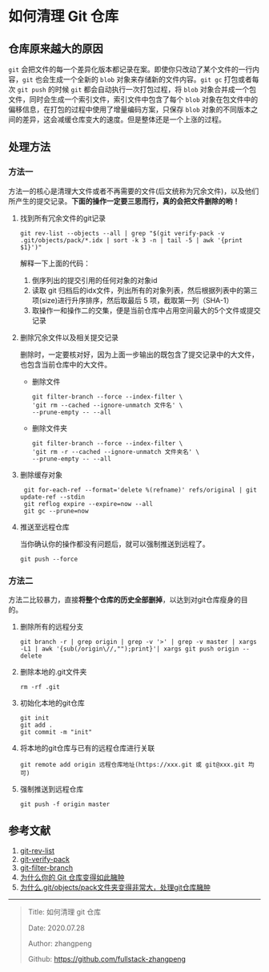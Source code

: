 # 如何清理 Git 仓库

## 仓库原来越大的原因

`git` 会把文件的每一个差异化版本都记录在案。即使你只改动了某个文件的一行内容，`git` 也会生成一个全新的 `blob` 对象来存储新的文件内容。`git gc` 打包或者每次 `git push` 的时候 `git` 都会自动执行一次打包过程，将 `blob` 对象合并成一个包文件，同时会生成一个索引文件，索引文件中包含了每个 `blob` 对象在包文件中的偏移信息，在打包的过程中使用了增量编码方案，只保存 `blob` 对象的不同版本之间的差异，这会减缓仓库变大的速度。但是整体还是一个上涨的过程。

## 处理方法

### 方法一

方法一的核心是清理大文件或者不再需要的文件(后文统称为冗余文件)，以及他们所产生的提交记录。**下面的操作一定要三思而行，真的会把文件删除的哟！**

1. 找到所有冗余文件的git记录

   ```shell
   git rev-list --objects --all | grep "$(git verify-pack -v .git/objects/pack/*.idx | sort -k 3 -n | tail -5 | awk '{print $1}')"
   ```

    解释一下上面的代码：
    1. 倒序列出的提交引用的任何对象的对象id
    2. 读取 git 归档后的idx文件，列出所有的对象列表，然后根据列表中的第三项(size)进行升序排序，然后取最后 5 项，截取第一列（SHA-1）
    3. 取操作一和操作二的交集，便是当前仓库中占用空间最大的5个文件或提交记录

2. 删除冗余文件以及相关提交记录

    删除时，一定要核对好，因为上面一步输出的既包含了提交记录中的大文件，也包含当前仓库中的大文件。

   - 删除文件

        ```shell
        git filter-branch --force --index-filter \
        'git rm --cached --ignore-unmatch 文件名' \
        --prune-empty -- --all
        ```

   - 删除文件夹

        ```shell
        git filter-branch --force --index-filter \
        'git rm -r --cached --ignore-unmatch 文件夹名' \
        --prune-empty -- --all
        ```

3. 删除缓存对象

   ```shell
    git for-each-ref --format='delete %(refname)' refs/original | git update-ref --stdin
    git reflog expire --expire=now --all
    git gc --prune=now
    ```

4. 推送至远程仓库

    当你确认你的操作都没有问题后，就可以强制推送到远程了。

    ```shell
    git push --force
    ```

### 方法二

方法二比较暴力，直接**将整个仓库的历史全部删掉**，以达到对git仓库瘦身的目的。

1. 删除所有的远程分支

    ```shell
    git branch -r | grep origin | grep -v '>' | grep -v master | xargs -L1 | awk '{sub(/origin\//,"");print}'| xargs git push origin --delete
    ```

2. 删除本地的.git文件夹

    ```shell
    rm -rf .git
    ```

3. 初始化本地的git仓库

    ```shell
    git init
    git add .
    git commit -m "init"
    ```

4. 将本地的git仓库与已有的远程仓库进行关联

   ```shell
   git remote add origin 远程仓库地址(https://xxx.git 或 git@xxx.git 均可)
   ```

5. 强制推送到远程仓库

   ```shell
   git push -f origin master
   ```

## 参考文献

1. [git-rev-list](https://git-scm.com/docs/git-rev-list)
2. [git-verify-pack](https://git-scm.com/docs/git-verify-pack)
3. [git-filter-branch](https://git-scm.com/docs/git-filter-branch)
4. [为什么你的 Git 仓库变得如此臃肿](https://www.jianshu.com/p/7231b509c279)
5. [为什么.git/objects/pack文件夹变得非常大，处理git仓库臃肿](https://www.jianshu.com/p/4f2ccb48da77)

---

> Title: 如何清理 git 仓库
>
> Date: 2020.07.28
>
> Author: zhangpeng
>
> Github: <https://github.com/fullstack-zhangpeng>
